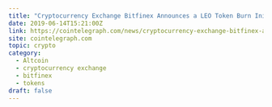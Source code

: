 ```yaml
---
title: "Cryptocurrency Exchange Bitfinex Announces a LEO Token Burn Initiative"
date: 2019-06-14T15:21:00Z
link: https://cointelegraph.com/news/cryptocurrency-exchange-bitfinex-announces-a-leo-token-burn-initiative?utm_medium=RSS&utm_source=hune
site: cointelegraph.com
topic: crypto
category:
  - Altcoin
  - cryptocurrency exchange
  - bitfinex
  - tokens
draft: false
---
```

